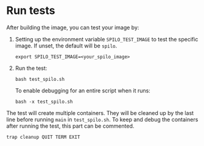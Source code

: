 # Run tests
After building the image, you can test your image by:
1. Setting up the environment variable `SPILO_TEST_IMAGE` to test the specific image. If unset, the default will be `spilo`.
    ```
    export SPILO_TEST_IMAGE=<your_spilo_image>
    ```
2. Run the test:
    ```
    bash test_spilo.sh
    ```
    To enable debugging for an entire script when it runs:
    ```
    bash -x test_spilo.sh
    ```
The test will create multiple containers. They will be cleaned up by the last line before running `main` in `test_spilo.sh`. To keep and debug the containers after running the test, this part can be commented.
```
trap cleanup QUIT TERM EXIT
```
